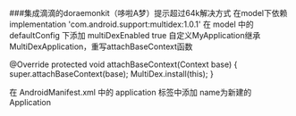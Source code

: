 ###集成滴滴的doraemonkit（哆啦A梦）提示超过64k解决方式
在model下依赖
implementation 'com.android.support:multidex:1.0.1'
在 model 中的defaultConfig 下添加
multiDexEnabled true
自定义MyApplication继承MultiDexApplication，重写attachBaseContext函数

@Override
protected void attachBaseContext(Context base) {
    super.attachBaseContext(base);
    MultiDex.install(this);
}

在 AndroidManifest.xml 中的  application 标签中添加
name为新建的Application